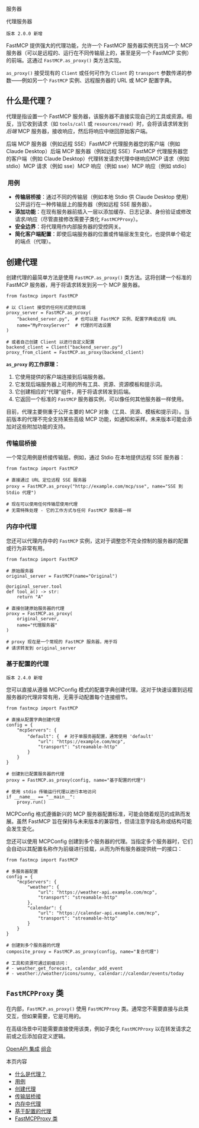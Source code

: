 服务器

代理服务器

`版本 2.0.0 新增`

FastMCP 提供强大的代理功能，允许一个 FastMCP 服务器实例充当另一个 MCP 服务器（可以是远程的、运行在不同传输层上的，甚至是另一个 FastMCP 实例）的前端。这通过 `FastMCP.as_proxy()` 类方法实现。

`as_proxy()` 接受现有的 `Client` 或任何可作为 `Client` 的 `transport` 参数传递的参数——例如另一个 `FastMCP` 实例、远程服务器的 URL 或 MCP 配置字典。

## [​](https://gofastmcp.com/servers/proxy\#what-is-proxying%3F) 什么是代理？

代理是指设置一个 FastMCP 服务器，该服务器不直接实现自己的工具或资源。相反，当它收到请求（如 `tools/call` 或 `resources/read`）时，会将该请求转发到 _后端_ MCP 服务器，接收响应，然后将响应中继回原始客户端。

后端 MCP 服务器（例如远程 SSE）FastMCP 代理服务器您的客户端（例如 Claude Desktop）后端 MCP 服务器（例如远程 SSE）FastMCP 代理服务器您的客户端（例如 Claude Desktop）代理转发请求代理中继响应MCP 请求（例如 stdio）MCP 请求（例如 sse）MCP 响应（例如 sse）MCP 响应（例如 stdio）

### [​](https://gofastmcp.com/servers/proxy\#use-cases) 用例

- **传输层桥接**：通过不同的传输层（例如本地 Stdio 供 Claude Desktop 使用）公开运行在一种传输层上的服务器（例如远程 SSE 服务器）。
- **添加功能**：在现有服务器前插入一层以添加缓存、日志记录、身份验证或修改请求/响应（尽管直接修改需要子类化 `FastMCPProxy`）。
- **安全边界**：将代理用作内部服务器的受控网关。
- **简化客户端配置**：即使后端服务器的位置或传输层发生变化，也提供单个稳定的端点（代理）。

## [​](https://gofastmcp.com/servers/proxy\#creating-a-proxy) 创建代理

创建代理的最简单方法是使用 `FastMCP.as_proxy()` 类方法。这将创建一个标准的 FastMCP 服务器，用于将请求转发到另一个 MCP 服务器。


```
from fastmcp import FastMCP

# 以 Client 接受的任何形式提供后端
proxy_server = FastMCP.as_proxy(
    "backend_server.py",  # 也可以是 FastMCP 实例、配置字典或远程 URL
    name="MyProxyServer"  # 代理的可选设置
)

# 或者自己创建 Client 以进行自定义配置
backend_client = Client("backend_server.py")
proxy_from_client = FastMCP.as_proxy(backend_client)

```

**`as_proxy` 的工作原理：**

1. 它使用提供的客户端连接到后端服务器。
2. 它发现后端服务器上可用的所有工具、资源、资源模板和提示词。
3. 它创建相应的“代理”组件，用于将请求转发到后端。
4. 它返回一个标准的 `FastMCP` 服务器实例，可以像任何其他服务器一样使用。

目前，代理主要侧重于公开主要的 MCP 对象（工具、资源、模板和提示词）。当前版本的代理不完全支持某些高级 MCP 功能，如通知和采样。未来版本可能会添加对这些附加功能的支持。

### [​](https://gofastmcp.com/servers/proxy\#bridging-transports) 传输层桥接

一个常见用例是桥接传输层。例如，通过 Stdio 在本地提供远程 SSE 服务器：


```
from fastmcp import FastMCP

# 直接通过 URL 定位远程 SSE 服务器
proxy = FastMCP.as_proxy("http://example.com/mcp/sse", name="SSE 到 Stdio 代理")

# 现在可以使用任何传输层使用代理
# 无需特殊处理 - 它的工作方式与任何 FastMCP 服务器一样

```

### [​](https://gofastmcp.com/servers/proxy\#in-memory-proxies) 内存中代理

您还可以代理内存中的 `FastMCP` 实例，这对于调整您不完全控制的服务器的配置或行为非常有用。


```
from fastmcp import FastMCP

# 原始服务器
original_server = FastMCP(name="Original")

@original_server.tool
def tool_a() -> str:
    return "A"

# 直接创建原始服务器的代理
proxy = FastMCP.as_proxy(
    original_server,
    name="代理服务器"
)

# proxy 现在是一个常规的 FastMCP 服务器，用于将
# 请求转发到 original_server

```

### [​](https://gofastmcp.com/servers/proxy\#configuration-based-proxies) 基于配置的代理

`版本 2.4.0 新增`

您可以直接从遵循 MCPConfig 模式的配置字典创建代理。这对于快速设置到远程服务器的代理非常有用，无需手动配置每个连接细节。


```
from fastmcp import FastMCP

# 直接从配置字典创建代理
config = {
    "mcpServers": {
        "default": {  # 对于单服务器配置，通常使用 'default'
            "url": "https://example.com/mcp",
            "transport": "streamable-http"
        }
    }
}

# 创建到已配置服务器的代理
proxy = FastMCP.as_proxy(config, name="基于配置的代理")

# 使用 stdio 传输运行代理以进行本地访问
if __name__ == "__main__":
    proxy.run()

```

MCPConfig 格式遵循新兴的 MCP 服务器配置标准，可能会随着规范的成熟而发展。虽然 FastMCP 旨在保持与未来版本的兼容性，但请注意字段名称或结构可能会发生变化。

您还可以使用 MCPConfig 创建到多个服务器的代理。当指定多个服务器时，它们会自动以其配置名称作为前缀进行挂载，从而为所有服务器提供统一的接口：


```
from fastmcp import FastMCP

# 多服务器配置
config = {
    "mcpServers": {
        "weather": {
            "url": "https://weather-api.example.com/mcp",
            "transport": "streamable-http"
        },
        "calendar": {
            "url": "https://calendar-api.example.com/mcp",
            "transport": "streamable-http"
        }
    }
}

# 创建到多个服务器的代理
composite_proxy = FastMCP.as_proxy(config, name="复合代理")

# 工具和资源可通过前缀访问：
# - weather_get_forecast, calendar_add_event
# - weather://weather/icons/sunny, calendar://calendar/events/today

```

## [​](https://gofastmcp.com/servers/proxy\#fastmcpproxy-class) `FastMCPProxy` 类

在内部，`FastMCP.as_proxy()` 使用 `FastMCPProxy` 类。通常您不需要直接与此类交互，但如果需要，它是可用的。

在高级场景中可能需要直接使用该类，例如子类化 `FastMCPProxy` 以在转发请求之前或之后添加自定义逻辑。

[OpenAPI 集成](https://gofastmcp.com/servers/openapi) [组合](https://gofastmcp.com/servers/composition)

本页内容

- [什么是代理？](https://gofastmcp.com/servers/proxy#what-is-proxying%3F)
- [用例](https://gofastmcp.com/servers/proxy#use-cases)
- [创建代理](https://gofastmcp.com/servers/proxy#creating-a-proxy)
- [传输层桥接](https://gofastmcp.com/servers/proxy#bridging-transports)
- [内存中代理](https://gofastmcp.com/servers/proxy#in-memory-proxies)
- [基于配置的代理](https://gofastmcp.com/servers/proxy#configuration-based-proxies)
- [FastMCPProxy 类](https://gofastmcp.com/servers/proxy#fastmcpproxy-class)